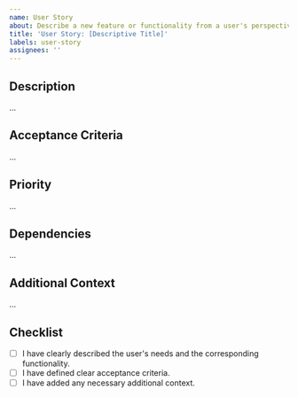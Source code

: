 ```yaml
---
name: User Story
about: Describe a new feature or functionality from a user's perspective
title: 'User Story: [Descriptive Title]'
labels: user-story
assignees: ''
---
```


## Description

<!-- As a [type of user], I want [an action] so that [benefit]. -->

...

## Acceptance Criteria

<!-- Specific requirements that need to be met for this story to be considered complete. -->

...

## Priority

<!-- Specify the urgency or importance of this story. -->

...

## Dependencies

<!-- List related features, modules, or user stories that this story depends on. -->

...

## Additional Context

<!-- Any additional information or context about the story. -->

...

## Checklist

- [ ] I have clearly described the user's needs and the corresponding functionality.
- [ ] I have defined clear acceptance criteria.
- [ ] I have added any necessary additional context.
